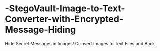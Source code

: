 # -StegoVault-Image-to-Text-Converter-with-Encrypted-Message-Hiding
Hide Secret Messages in Images! Convert Images to Text Files and Back
